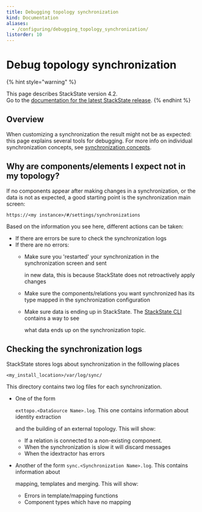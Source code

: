 ```yaml
---
title: Debugging topology synchronization
kind: Documentation
aliases:
  - /configuring/debugging_topology_synchronization/
listorder: 10
---
```


# Debug topology synchronization

{% hint style="warning" %}

This page describes StackState version 4.2.<br />Go to the [documentation for the latest StackState release](https://docs.stackstate.com/).
{% endhint %}

## Overview

When customizing a synchronization the result might not be as expected: this page explains several tools for debugging. For more info on individual synchronization concepts, see [synchronization concepts](topology_synchronization.md).

## Why are components/elements I expect not in my topology?

If no components appear after making changes in a synchronization, or the data is not as expected, a good starting point is the synchronization main screen:

`https://<my instance>/#/settings/synchronizations`

Based on the information you see here, different actions can be taken:

* If there are errors be sure to check the synchronization logs
* If there are no errors:
  * Make sure you 'restarted' your synchronization in the synchronization screen and sent

    in new data, this is because StackState does not retroactively apply changes

  * Make sure the components/relations you want synchronized has its type mapped in the synchronization configuration
  * Make sure data is ending up in StackState. The [StackState CLI](../../setup/installation/cli-install.md) contains a way to see

    what data ends up on the synchronization topic.

## Checking the synchronization logs

StackState stores logs about synchronization in the folllowing places

`<my_install_location>/var/log/sync/`

This directory contains two log files for each synchronization.

* One of the form

  `exttopo.<DataSource Name>.log`. This one contains information about identity extraction

  and the building of an external topology. This will show:

  * If a relation is connected to a non-existing component.
  * When the synchronization is slow it will discard messages
  * When the idextractor has errors

* Another of the form `sync.<Synchronization Name>.log`. This contains information about

  mapping, templates and merging. This will show:

  * Errors in template/mapping functions
  * Component types which have no mapping

